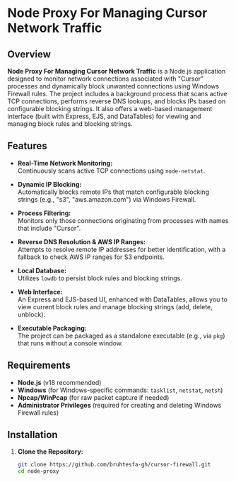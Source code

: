 # Node Proxy For Managing Cursor Network Traffic

## Overview

**Node Proxy For Managing Cursor Network Traffic** is a Node.js application designed to monitor network connections associated with "Cursor" processes and dynamically block unwanted connections using Windows Firewall rules. The project includes a background process that scans active TCP connections, performs reverse DNS lookups, and blocks IPs based on configurable blocking strings. It also offers a web-based management interface (built with Express, EJS, and DataTables) for viewing and managing block rules and blocking strings.

## Features

- **Real-Time Network Monitoring:**  
  Continuously scans active TCP connections using `node-netstat`.

- **Dynamic IP Blocking:**  
  Automatically blocks remote IPs that match configurable blocking strings (e.g., "s3", "aws.amazon.com") via Windows Firewall.

- **Process Filtering:**  
  Monitors only those connections originating from processes with names that include "Cursor".

- **Reverse DNS Resolution & AWS IP Ranges:**  
  Attempts to resolve remote IP addresses for better identification, with a fallback to check AWS IP ranges for S3 endpoints.

- **Local Database:**  
  Utilizes `lowdb` to persist block rules and blocking strings.

- **Web Interface:**  
  An Express and EJS-based UI, enhanced with DataTables, allows you to view current block rules and manage blocking strings (add, delete, unblock).

- **Executable Packaging:**  
  The project can be packaged as a standalone executable (e.g., via `pkg`) that runs without a console window.

## Requirements

- **Node.js** (v18 recommended)
- **Windows** (for Windows-specific commands: `tasklist`, `netstat`, `netsh`)
- **Npcap/WinPcap** (for raw packet capture if needed)
- **Administrator Privileges** (required for creating and deleting Windows Firewall rules)

## Installation

1. **Clone the Repository:**

   ```bash
   git clone https://github.com/bruhtesfa-gh/cursor-firewall.git
   cd node-proxy
   ```
